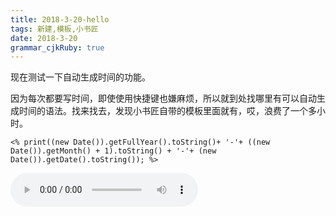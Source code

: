 ```yaml
---
title: 2018-3-20-hello
tags: 新建,模板,小书匠
date: 2018-3-20
grammar_cjkRuby: true
---
```



现在测试一下自动生成时间的功能。

因为每次都要写时间，即使使用快捷键也嫌麻烦，所以就到处找哪里有可以自动生成时间的语法。找来找去，发现小书匠自带的模板里面就有，哎，浪费了一个多小时。

``` stylus
<% print((new Date()).getFullYear().toString()+ '-'+ ((new Date()).getMonth() + 1).toString() + '-'+ (new Date()).getDate().toString()); %>
```

<audio controls autoplay height="100" width="100"  loop="loop">
  <source src="/audio/纵贯线 - 给自己的歌 (Live) - live.mp3" type="audio/mpeg">
  <source src="/audio/范炜与程渤智 - 西安人的歌.mp3" type="audio/mpeg">
  <embed height="50" width="100" src="/audio/范炜与程渤智 - 西安人的歌.mp3">
</audio>
